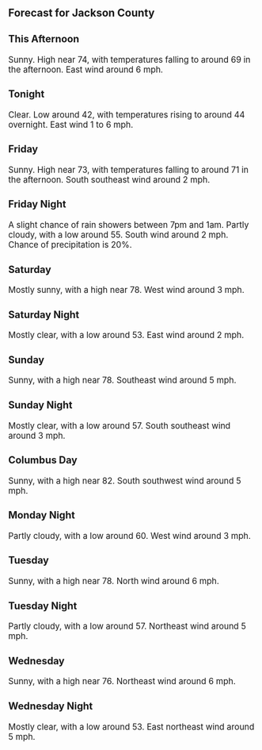 <div>
   <h2>Forecast for Jackson County</h2>
   <p>
      <div style="font-size:120%">
         <h3>This Afternoon</h3>Sunny. High near 74, with temperatures falling to around 69 in the afternoon. East wind around 6 mph.<br></div>
   </p>
   <p>
      <div style="font-size:120%">
         <h3>Tonight</h3>Clear. Low around 42, with temperatures rising to around 44 overnight. East wind 1 to 6 mph.<br></div>
   </p>
   <p>
      <div style="font-size:120%">
         <h3>Friday</h3>Sunny. High near 73, with temperatures falling to around 71 in the afternoon. South southeast wind around 2 mph.<br></div>
   </p>
   <p>
      <div style="font-size:120%">
         <h3>Friday Night</h3>A slight chance of rain showers between 7pm and 1am. Partly cloudy, with a low around 55. South wind around 2 mph. Chance
         of precipitation is 20%.<br></div>
   </p>
   <p>
      <div style="font-size:120%">
         <h3>Saturday</h3>Mostly sunny, with a high near 78. West wind around 3 mph.<br></div>
   </p>
   <p>
      <div style="font-size:120%">
         <h3>Saturday Night</h3>Mostly clear, with a low around 53. East wind around 2 mph.<br></div>
   </p>
   <p>
      <div style="font-size:120%">
         <h3>Sunday</h3>Sunny, with a high near 78. Southeast wind around 5 mph.<br></div>
   </p>
   <p>
      <div style="font-size:120%">
         <h3>Sunday Night</h3>Mostly clear, with a low around 57. South southeast wind around 3 mph.<br></div>
   </p>
   <p>
      <div style="font-size:120%">
         <h3>Columbus Day</h3>Sunny, with a high near 82. South southwest wind around 5 mph.<br></div>
   </p>
   <p>
      <div style="font-size:120%">
         <h3>Monday Night</h3>Partly cloudy, with a low around 60. West wind around 3 mph.<br></div>
   </p>
   <p>
      <div style="font-size:120%">
         <h3>Tuesday</h3>Sunny, with a high near 78. North wind around 6 mph.<br></div>
   </p>
   <p>
      <div style="font-size:120%">
         <h3>Tuesday Night</h3>Partly cloudy, with a low around 57. Northeast wind around 5 mph.<br></div>
   </p>
   <p>
      <div style="font-size:120%">
         <h3>Wednesday</h3>Sunny, with a high near 76. Northeast wind around 6 mph.<br></div>
   </p>
   <p>
      <div style="font-size:120%">
         <h3>Wednesday Night</h3>Mostly clear, with a low around 53. East northeast wind around 5 mph.<br></div>
   </p>
</div>